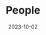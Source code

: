 ---
title: People
date: 2023-10-02

type: landing

sections:
  - block: people
    content:
      title: Meet the Team
      # Choose which groups/teams of users to display.
      #   Edit `user_groups` in each user's profile to add them to one or more of these groups.
      user_groups:
          - Faculty
          # - Researchers
          - PhD Student
          - Alumni
      sort_by: Params.last_name
      sort_ascending: true
    design:
      show_interests: true
      show_role: true
      show_social: true

  - block: markdown
    content:
      title: Other Alumni
      text: "
#### Alumni: Research Associates

- 
  [Dr. Kate Forbes-Riley](https://katherineforbesriley.com/)
  LRDC
  Now novelist

- 
  [Dr. Joel Tetreault](https://www.cs.rochester.edu/~tetreaul/)
  LRDC
  Now Senior Director of Research, DataMinr

- 
  [Dr. Carrie Demmans Epp](https://www.cdemmansepp.com)
  LRDC and CIDDE
  Now Assistant Professor, University of Alberta

- 
  [Dr. Yao Xiong](https://www.linkedin.com/in/yao-xiong-783b6027/)
  LRDC and CIDDE
  Now at Pearson

#### Alumni: Masters Students
- [Ravneet Singh](https://people.cs.pitt.edu/~ras306/), Computer Science, 2022

- [Heather Friedberg](https://www.linkedin.com/pub/heather-wade/68/6a9/6a2), Computer Science (MS Project: Lexical Entrainment and Success in Student Engineering Groups), 2012 (now at Google)

- Beatriz Maeireizo-Tokeshi, Computer Science (MS Project: Applying Co-training for Predicting Student Emotions with Spoken Dialogue Data), 2005

- Amruta Purandare, Intelligent Systems

#### Alumni: Undergraduate Students
(NSF Research Experience for Undergraduate Program (REU); University of Pittsburgh First Experiences in Research Program (FER))

- Cassandra Boutin, Psychology (FER, REU)

- [Alexandra Brusilovsky](https://www.linkedin.com/in/alexandra-brusilovsky-a82a37126), became graduate student, CMU
  
- Samantha Corcoran (REU), became graduate student, University of Pittsburgh
  
- Sonia Cromp (REU), became graduate student, University of Wisconsin
  
- Zane Denmon (FER)
  
- [Joanna Drummond](https://www.linkedin.com/in/joanna-drummond-77b56828/?originalSubdomain=ca) (REU), became graduate student, University of Toronto
  
- [Heather Friedberg](https://www.linkedin.com/pub/heather-wade/68/6a9/6a2) (REU), MS 2012, University of Pittsburgh (see above)
  
- Simran Gidwani (FER)
  
- Paige Haring, Applied Mathematics, Computer Science, Linguistics
  
- Anish Kumar, Linguistics & Spanish (REU), went to Amazon
  
- Mackenzie Marcinko (FER)
  
- Gregory Nicholas (REU), became graduate student, Brown University 
  
- [Nathan Ong](https://www.linkedin.com/pub/nathan-ong/79/499/a27) (REU), now graduate student, University of Pittsburgh 
  
- Rehana Saifee, Psychology & Economics (FER, REU) 
  
- Sarah Serfilippi (FER) 
  
- [Chris Thomas](https://people.cs.pitt.edu/~chris), now graduate student, University of Pittsburgh 
  
- [Jesse Thomason](https://jessethomason.com) (REU), became graduate student, University of Texas at Austin 
  
- Zhengming Wang (FER) 
  
- Robert Wei 
  
- Shujun Yang (FER) 
  
- Yu Yang (FER)
  
- Zinan Zhuang, Computer Science (FER)

### Past Visitors

- Matthew Frampton, PhD Student, University of Edinburgh
  
- [Reva Freedman](http://faculty.cs.niu.edu/~freedman/), Professor, Northern Illinois University
  
- Ryoko Tokuhisa, Toyota Central R&D Labs (also [PhD Student](https://cl.aist-nara.ac.jp/en/index.php?People) at Nara Institute of Science and Technology)


### Other Alumni

- Stefani Allegretti, research staff, LRDC
  
- Alison Huettner, consultant
  
- [Caitlin Rice](https://plumlab.pitt.edu/portfolio-item/caitlin-rice), graduate student researcher, LRDC and Psychology
  
- [Scott Silliman](https://www.linkedin.com/in/scott-silliman-2208496), programmer, LRDC
"
      

---
